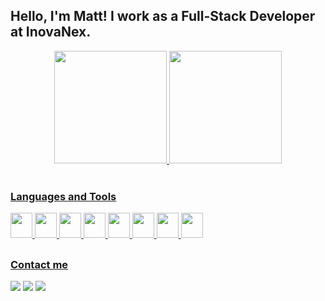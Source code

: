 <div>
  <h2>Hello, I'm Matt! I work as a Full-Stack Developer at InovaNex.</h2>
</div>

<div align="center">
  <a href="https://github.com/cmatt7">
  <img height="180em" src="https://github-readme-stats.vercel.app/api?username=cmatt7&show_icons=true&theme=tokyonight&include_all_commits=true&count_private=true"/>
  <img height="180em" src="https://github-readme-stats.vercel.app/api/top-langs/?username=cmatt7&layout=compact&langs_count=7&theme=tokyonight"/>
</div>

<div align="left"><br>
  <h3>Languages and Tools</h3>
  <img width="35px" height="40px" src="https://cdn.jsdelivr.net/gh/devicons/devicon/icons/html5/html5-plain.svg" />
  <img width="35px" height="40px" src="https://cdn.jsdelivr.net/gh/devicons/devicon/icons/css3/css3-original.svg" />
  <img width="35px" height="40px" src="https://cdn.jsdelivr.net/gh/devicons/devicon/icons/javascript/javascript-original.svg" />
  <img width="35px" height="40px" src="https://cdn.jsdelivr.net/gh/devicons/devicon/icons/react/react-original.svg" />
  <img width="35px" height="40px" src="https://cdn.jsdelivr.net/gh/devicons/devicon/icons/php/php-plain.svg" />
  <img width="35px" height="40px" src="https://cdn.jsdelivr.net/gh/devicons/devicon/icons/git/git-original.svg" />
  <img width="35px" height="40px" src="https://cdn.jsdelivr.net/gh/devicons/devicon/icons/github/github-original.svg" />
  <img width="35px" height="40px" src="https://cdn.jsdelivr.net/gh/devicons/devicon/icons/npm/npm-original-wordmark.svg" />
</div>

##

<div align="left">
  <h3>Contact me</h3>
  <a href="https://www.instagram.com/c.matt7/" target="_blank"><img src="https://img.shields.io/badge/Instagram-E4405F?style=for-the-badge&logo=instagram&logoColor=white"/></a>
  <a href="https://web.facebook.com/crmattew5/" target="_blank"><img src="https://img.shields.io/badge/Facebook-1877F2?style=for-the-badge&logo=facebook&logoColor=white"/></a>
  <a href="https://www.linkedin.com/in/matheus-cruz-561958207/" target="_blank"><img src="https://img.shields.io/badge/LinkedIn-0077B5?style=for-the-badge&logo=linkedin&logoColor=white"/></a>
</div>
